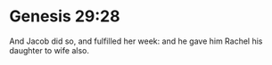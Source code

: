 # Genesis 29:28

And Jacob did so, and fulfilled her week: and he gave him Rachel his daughter to wife also.